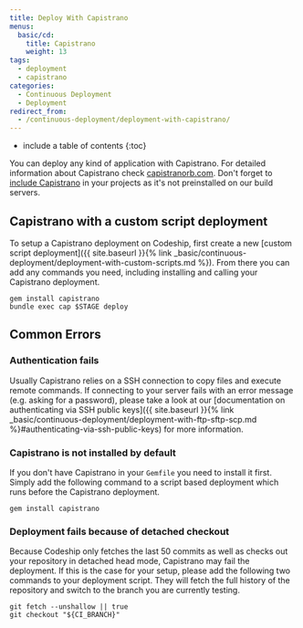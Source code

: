 ```yaml
---
title: Deploy With Capistrano
menus:
  basic/cd:
    title: Capistrano
    weight: 13
tags:
  - deployment
  - capistrano
categories:
  - Continuous Deployment   
  - Deployment
redirect_from:
  - /continuous-deployment/deployment-with-capistrano/
---
```


* include a table of contents
{:toc}

You can deploy any kind of application with Capistrano. For detailed information about Capistrano check [capistranorb.com](http://capistranorb.com). Don't forget to [include Capistrano](#capistrano-is-not-installed-by-default) in your projects as it's not preinstalled on our build servers.

## Capistrano with a custom script deployment

To setup a Capistrano deployment on Codeship, first create a new [custom script deployment]({{ site.baseurl }}{% link _basic/continuous-deployment/deployment-with-custom-scripts.md %}). From there you can add any commands you need, including installing and calling your Capistrano deployment.

```shell
gem install capistrano
bundle exec cap $STAGE deploy
```

## Common Errors

### Authentication fails

Usually Capistrano relies on a SSH connection to copy files and execute remote commands. If connecting to your server fails with an error message (e.g. asking for a password), please take a look at our [documentation on authenticating via SSH public keys]({{ site.baseurl }}{% link _basic/continuous-deployment/deployment-with-ftp-sftp-scp.md %}#authenticating-via-ssh-public-keys) for more information.

### Capistrano is not installed by default

If you don't have Capistrano in your `Gemfile` you need to install it first. Simply add the following command to a script based deployment which runs before the Capistrano deployment.

```shell
gem install capistrano
```

### Deployment fails because of detached checkout

Because Codeship only fetches the last 50 commits as well as checks out your repository in detached head mode, Capistrano may fail the deployment. If this is the case for your setup, please add the following two commands to your deployment script. They will fetch the full history of the repository and switch to the branch you are currently testing.

```shell
git fetch --unshallow || true
git checkout "${CI_BRANCH}"
```
